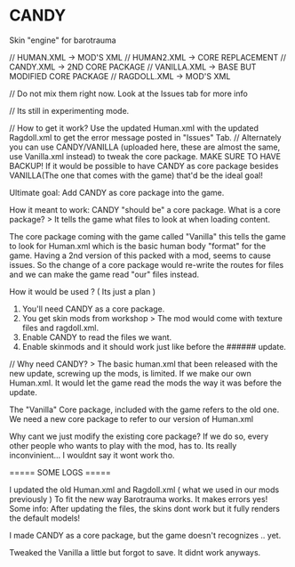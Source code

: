 # CANDY
Skin "engine" for barotrauma

// HUMAN.XML -> MOD'S XML 
// HUMAN2.XML -> CORE REPLACEMENT
// CANDY.XML -> 2ND CORE PACKAGE
// VANILLA.XML -> BASE BUT MODIFIED CORE PACKAGE
// RAGDOLL.XML -> MOD'S XML

// Do not mix them right now. Look at the Issues tab for more info

// Its still in experimenting mode.

// How to get it work? Use the updated Human.xml with the updated Ragdoll.xml to get the error message posted in "Issues" Tab.
// Alternately you can use CANDY/VANILLA (uploaded here, these are almost the same, use Vanilla.xml instead) to tweak the core package. MAKE SURE TO HAVE BACKUP! 
If it would be possible to have CANDY as core package besides VANILLA(The one that comes with the game) that'd be the ideal goal!

Ultimate goal: Add CANDY as core package into the game. 

How it meant to work: CANDY "should be" a core package.
What is a core package? > It tells the game what files to look at when loading content. 

The core package coming with the game called "Vanilla" this tells the game to look for Human.xml which is the basic human body "format" for the game. Having a 2nd version of this packed with a mod, seems to cause issues. So the change of a core package would re-write the routes for files and we can make the game read "our" files instead. 

How it would be used ?  ( Its just a plan )
1. You'll need CANDY as a core package. 
2. You get skin mods from workshop > The mod would come with texture files and ragdoll.xml. 
3. Enable CANDY to read the files we want.
4. Enable skinmods and it should work just like before the ###### update.

// Why need CANDY? > The basic human.xml that been released with the new update, screwing up the mods, is limited. If we make our own Human.xml. It would let the game read the mods the way it was before the update.

The "Vanilla" Core package, included with the game refers to the old one. We need a new core package to refer to our version of Human.xml

Why cant we just modify the existing core package? If we do so, every other people who wants to play with the mod, has to. Its really inconvinient... I wouldnt say it wont work tho.


===== SOME LOGS =====

I updated the old Human.xml and Ragdoll.xml ( what we used in our mods previously ) To fit the new way Barotrauma works. It makes errors yes!
Some info: After updating the files, the skins dont work but it fully renders the default models! 

I made CANDY as a core package, but the game doesn't recognizes .. yet.

Tweaked the Vanilla a little but forgot to save. It didnt work anyways.
